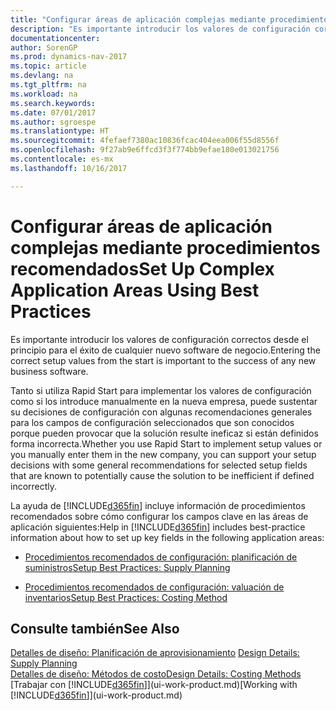 ```yaml
---
title: "Configurar áreas de aplicación complejas mediante procedimientos recomendados"
description: "Es importante introducir los valores de configuración correctos desde el principio para el éxito de cualquier nuevo software de negocio."
documentationcenter: 
author: SorenGP
ms.prod: dynamics-nav-2017
ms.topic: article
ms.devlang: na
ms.tgt_pltfrm: na
ms.workload: na
ms.search.keywords: 
ms.date: 07/01/2017
ms.author: sgroespe
ms.translationtype: HT
ms.sourcegitcommit: 4fefaef7380ac10836fcac404eea006f55d8556f
ms.openlocfilehash: 9f27ab9e6ffcd3f3f774bb9efae180e013021756
ms.contentlocale: es-mx
ms.lasthandoff: 10/16/2017

---
```

# <a name="set-up-complex-application-areas-using-best-practices"></a><span data-ttu-id="e8e38-103">Configurar áreas de aplicación complejas mediante procedimientos recomendados</span><span class="sxs-lookup"><span data-stu-id="e8e38-103">Set Up Complex Application Areas Using Best Practices</span></span>
<span data-ttu-id="e8e38-104">Es importante introducir los valores de configuración correctos desde el principio para el éxito de cualquier nuevo software de negocio.</span><span class="sxs-lookup"><span data-stu-id="e8e38-104">Entering the correct setup values from the start is important to the success of any new business software.</span></span>  

 <span data-ttu-id="e8e38-105">Tanto si utiliza Rapid Start para implementar los valores de configuración como si los introduce manualmente en la nueva empresa, puede sustentar su decisiones de configuración con algunas recomendaciones generales para los campos de configuración seleccionados que son conocidos porque pueden provocar que la solución resulte ineficaz si están definidos forma incorrecta.</span><span class="sxs-lookup"><span data-stu-id="e8e38-105">Whether you use Rapid Start to implement setup values or you manually enter them in the new company, you can support your setup decisions with some general recommendations for selected setup fields that are known to potentially cause the solution to be inefficient if defined incorrectly.</span></span>  

 <span data-ttu-id="e8e38-106">La ayuda de [!INCLUDE[d365fin](includes/d365fin_md.md)] incluye información de procedimientos recomendados sobre cómo configurar los campos clave en las áreas de aplicación siguientes:</span><span class="sxs-lookup"><span data-stu-id="e8e38-106">Help in [!INCLUDE[d365fin](includes/d365fin_md.md)] includes best-practice information about how to set up key fields in the following application areas:</span></span>  

-   [<span data-ttu-id="e8e38-107">Procedimientos recomendados de configuración: planificación de suministros</span><span class="sxs-lookup"><span data-stu-id="e8e38-107">Setup Best Practices: Supply Planning</span></span>](setup-best-practices-supply-planning.md)  

-   [<span data-ttu-id="e8e38-108">Procedimientos recomendados de configuración: valuación de inventarios</span><span class="sxs-lookup"><span data-stu-id="e8e38-108">Setup Best Practices: Costing Method</span></span>](setup-best-practices-costing-method.md)  

## <a name="see-also"></a><span data-ttu-id="e8e38-109">Consulte también</span><span class="sxs-lookup"><span data-stu-id="e8e38-109">See Also</span></span>  
 <span data-ttu-id="e8e38-110">[Detalles de diseño: Planificación de aprovisionamiento](design-details-supply-planning.md) </span><span class="sxs-lookup"><span data-stu-id="e8e38-110">[Design Details: Supply Planning](design-details-supply-planning.md) </span></span>  
 [<span data-ttu-id="e8e38-111">Detalles de diseño: Métodos de costo</span><span class="sxs-lookup"><span data-stu-id="e8e38-111">Design Details: Costing Methods</span></span>](design-details-costing-methods.md)  
 <span data-ttu-id="e8e38-112">[Trabajar con [!INCLUDE[d365fin](includes/d365fin_md.md)]](ui-work-product.md)</span><span class="sxs-lookup"><span data-stu-id="e8e38-112">[Working with [!INCLUDE[d365fin](includes/d365fin_md.md)]](ui-work-product.md)</span></span>

